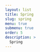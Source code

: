 ```yaml
---
layout: list
title: Spring 
slug: spring
menu: true
submenu: true
order: 5
description: >
  Spring
---
```

